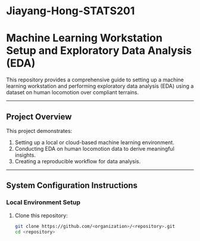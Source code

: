 # Jiayang-Hong-STATS201
# Machine Learning Workstation Setup and Exploratory Data Analysis (EDA)

This repository provides a comprehensive guide to setting up a machine learning workstation and performing exploratory data analysis (EDA) using a dataset on human locomotion over compliant terrains.

---

## Project Overview

This project demonstrates:
1. Setting up a local or cloud-based machine learning environment.
2. Conducting EDA on human locomotion data to derive meaningful insights.
3. Creating a reproducible workflow for data analysis.

---

## System Configuration Instructions

### Local Environment Setup

1. Clone this repository:
   ```bash
   git clone https://github.com/<organization>/<repository>.git
   cd <repository>
